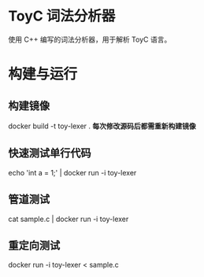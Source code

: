 # ToyC 词法分析器
使用 C++ 编写的词法分析器，用于解析 ToyC 语言。

# 构建与运行

## 构建镜像
docker build -t toy-lexer .
**每次修改源码后都需重新构建镜像**

## 快速测试单行代码
echo 'int a = 1;' | docker run -i toy-lexer

## 管道测试
cat sample.c | docker run -i toy-lexer

## 重定向测试
docker run -i toy-lexer < sample.c

